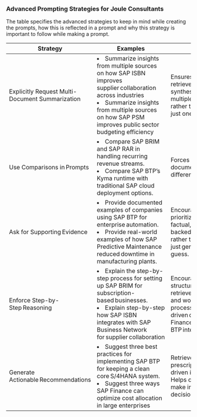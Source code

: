 ### Advanced Prompting Strategies for Joule Consultants ###

The table specifies the advanced strategies to keep in mind while creating the prompts, how this is reflected in a prompt and why this strategy is important to follow while making a prompt.


|Strategy|Examples​|Why?​|
|----------|---------|---|
|Explicitly Request Multi-Document Summarization​ |<li>Summarize insights from multiple sources on how SAP ISBN improves supplier collaboration across industries​ <li>Summarize insights from multiple sources on how SAP PSM improves public sector budgeting efficiency​ |Ensures system retrieves and synthesizes multiple chunks, rather than relying on just one.
|Use Comparisons in Prompts​|<li> Compare SAP BRIM and SAP RAR in handling recurring revenue streams.​<li>Compare SAP BTP’s Kyma runtime with traditional SAP cloud deployment options.| Forces retrieval of documents across different perspectives.​ 
|Ask for Supporting Evidence​|<li>Provide documented examples of companies using SAP BTP for enterprise automation.​<li>Provide real-world examples of how SAP Predictive Maintenance reduced downtime in manufacturing plants.​|Encourages AI to prioritize retrieval of factual, document-backed responses rather than just generating a guess.​ 
|Enforce Step-by-Step Reasoning​|<li>Explain the step-by-step process for setting up SAP BRIM for subscription-based businesses.​<li>Explain step-by-step how SAP ISBN integrates with SAP Business Network for supplier collaboration​|Encourages logical structuring of retrieved information and works well for process-driven queries (Q2C, Finance workflows, BTP integrations…).​ 
|Generate Actionable Recommendations​|<li>Suggest three best practices for implementing SAP BTP for keeping a clean core S/4HANA system​.<li>Suggest three ways SAP Finance can optimize cost allocation in large enterprises​|Retrieves prescriptive, solution-driven insights and Helps consultants make informed decisions.​ 
